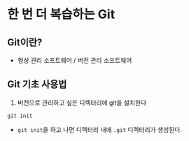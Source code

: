 # 한 번 더 복습하는 Git

## Git이란?
- 형상 관리 소프트웨어 / 버전 관리 소프트웨어

## Git 기초 사용법
1. 버전으로 관리하고 싶은 디렉터리에 git을 설치한다
  ```
  git init
  ```
  - `git init`을 하고 나면 디렉터리 내에 `.git` 디렉터리가 생성된다.
  